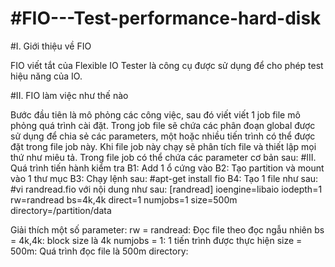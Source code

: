 #FIO---Test-performance-hard-disk
================================

#I. Giới thiệu về FIO 

FIO viết tắt của Flexible IO Tester là công cụ được sử dụng để cho phép test hiệu năng của IO. 

#II. FIO làm việc như thế nào

Bước đầu tiên là mô phỏng các công việc, sau đó viết viết 1 job file mô phỏng quá trình cài đặt. Trong job file sẽ chứa các phân đoạn global được sử dụng để chia sẻ các parameters, một hoặc nhiều tiến trình có thể được đặt trong file job này. Khi file job này chạy sẽ phân tích file và thiết lập mọi thứ như miêu tả. Trong file job có thể chứa các parameter cơ bản sau:
#III. Quá trình tiến hành kiểm tra
B1: Add 1 ổ cứng vào
B2: Tạo partition và mount vào 1 thư mục 
B3: Chạy lệnh sau: #apt-get install fio
B4: Tạo 1 file như sau: #vi randread.fio với nội dung như sau:
[randread]
ioengine=libaio
iodepth=1
rw=randread
bs=4k,4k
direct=1
numjobs=1
size=500m
directory=/partition/data

Giải thích một số parameter: 
 rw = randread: Đọc file theo đọc ngẫu nhiên
 bs = 4k,4k: block size là 4k
 numjobs = 1: 1 tiến trình được thực hiện 
 size = 500m: Quá trình đọc file là 500m
 directory: 
